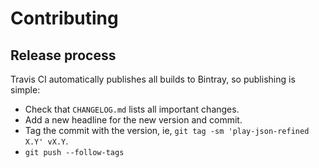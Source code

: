 # Contributing

## Release process

Travis CI automatically publishes all builds to Bintray, so publishing is simple:

- Check that `CHANGELOG.md` lists all important changes.
- Add a new headline for the new version and commit.
- Tag the commit with the version, ie, `git tag -sm 'play-json-refined X.Y' vX.Y`.
- `git push --follow-tags`
